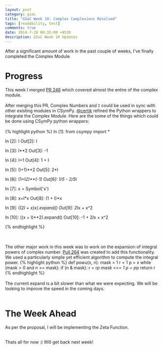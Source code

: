 ```yaml
---
layout: post
category: gsoc
title: "GSoC Week 10: Complex Complexions Resolved"
tags: [readability, test]
comments: true
date: 2014-7-28 00:35:00 +0530
description: GSoC Week 10 Updates
---
```


After a significant amount of work in the past couple of weeks, I've finally completed the Complex Module.

Progress
========

This week I merged [PR 248](https://github.com/sympy/csympy/pull/248) which covered almost the entire of the complex module.
<br/><br/>
After merging this PR, Complex Numbers and `I` could be used in sync with other existing modules in CSymPy.
[@certik](https://github.com/certik) refined the Python wrappers to integrate the Complex Module.
Here are the some of the things which could be done using CSymPy python wrappers:
<br/><br/>
{% highlight python %}
In [1]: from csympy import *

In [2]: I
Out[2]: I

In [3]: I**2
Out[3]: -1

In [4]: I+1
Out[4]: 1 + I

In [5]:  (I+1)**2
Out[5]: 2*I

In [6]: (1+I*2)**(-1)
Out[6]: 1/5 - 2/5*I

In [7]: x = Symbol('x')

In [8]: x+I*x
Out[8]: (1 + I)*x

In [9]: ((2*I + x)*x).expand()
Out[9]: 2*I*x + x^2

In [10]: ((x + I)**2).expand()
Out[10]: -1 + 2*I*x + x^2

{% endhighlight %}

<br/><br/>
The other major work in this week was to work on the expansion of integral powers of complex number.
[Pull 264](https://github.com/sympy/csympy/pull/264) was created to add this functionality. We used a particularly simple yet efficient algorithm to compute the integral power.
{% highlight python %}
def powu(x, n):
    mask = 1
    r = 1
    p = x
    while (mask > 0 and n >= mask):
        if (n & mask):
            r = r*p
        mask <<= 1
        p = p*p
    return r
{% endhighlight %}
<br/><br/>
The current expand is a bit slower than what we were expecting. We will be looking to improve the speed in the coming days.
<br/><br/>

The Week Ahead
==============
As per the proposal, I will be implementing the Zeta Function.

<br/>
Thats all for now :) Will get back next week!
